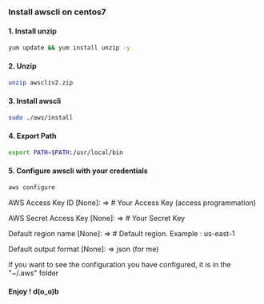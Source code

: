 ### Install awscli on centos7
#### 1. Install unzip
```sh
yum update && yum install unzip -y
```
#### 2. Unzip
```sh
unzip awscliv2.zip
```
#### 3. Install awscli
```sh
sudo ./aws/install
```
#### 4. Export Path
```sh
export PATH=$PATH:/usr/local/bin
```

#### 5. Configure awscli with your credentials 
```sh
aws configure
```
AWS Access Key ID [None]: => # Your Access Key (access programmation)

AWS Secret Access Key [None]: => # Your Secret Key

Default region name [None]: => # Default region. Example : us-east-1 

Default output format [None]: => json (for me)

if you want to see the configuration you have configured, it is in the "~/.aws" folder

#### Enjoy ! d(o_o)b 